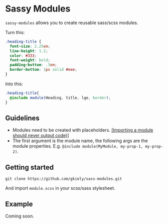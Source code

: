 Sassy Modules
=======

`sassy-modules` allows you to create reusable sass/scss modules.

Turn this:

```scss
.heading-title {
  font-size: 2.25em;
  line-height: 1.2;
  color: #333;
  font-weight: bold;
  padding-bottom: .3em;
  border-bottom: 1px solid #eee;
}
```

Into this:
```scss
.heading-title{
  @include module(Heading, title, lge, border);
}
```


Guidelines
----
- Modules need to be created with placeholders. 
  <a href="http://thesassway.com/intermediate/a-standard-module-definition-for-sass#a-module-is-a-unit-of-code-contained-in-a-partial" target="_blank">(Importing a module should never output code)</a>]
- The first argument is the module name, the following args are the module properties. E.g. `@include module(MyModule, my-prop-1, my-prop-2)`.


Getting started
----

`git clone https://github.com/gkiely/sass-modules.git`

And import `module.scss` in your scss/sass stylesheet.



Example
-----

Coming soon.
